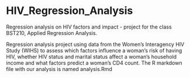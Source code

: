 # HIV_Regression_Analysis 
Regression analysis on HIV factors and impact - project for the class BST210, Applied Regression Analysis. 

Regression analysis project using data from the Women’s Interagency HIV Study (WIHS) to assess which factors influence a woman’s risk of having HIV, whether HIV status and marital status affect a woman’s household income and what factors predict a woman’s CD4 count. The R markdown file with our analysis is named analysis.Rmd
